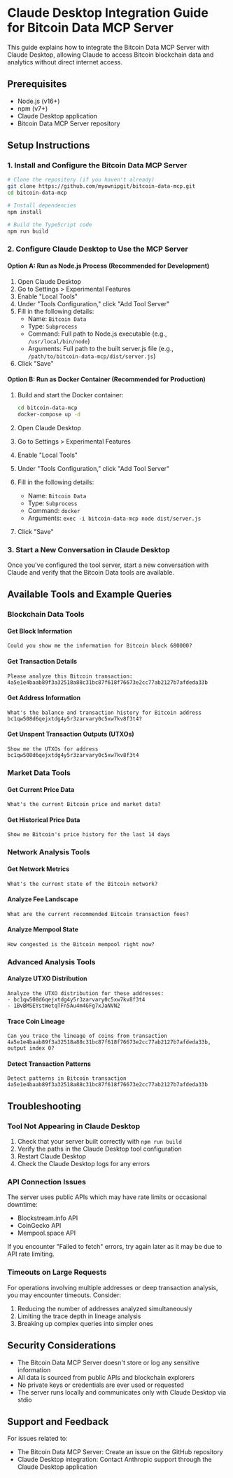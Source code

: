 # Claude Desktop Integration Guide for Bitcoin Data MCP Server

This guide explains how to integrate the Bitcoin Data MCP Server with Claude Desktop, allowing Claude to access Bitcoin blockchain data and analytics without direct internet access.

## Prerequisites

- Node.js (v16+)
- npm (v7+)
- Claude Desktop application
- Bitcoin Data MCP Server repository

## Setup Instructions

### 1. Install and Configure the Bitcoin Data MCP Server

```bash
# Clone the repository (if you haven't already)
git clone https://github.com/myownipgit/bitcoin-data-mcp.git
cd bitcoin-data-mcp

# Install dependencies
npm install

# Build the TypeScript code
npm run build
```

### 2. Configure Claude Desktop to Use the MCP Server

#### Option A: Run as Node.js Process (Recommended for Development)

1. Open Claude Desktop
2. Go to Settings > Experimental Features
3. Enable "Local Tools"
4. Under "Tools Configuration," click "Add Tool Server"
5. Fill in the following details:
   - Name: `Bitcoin Data`
   - Type: `Subprocess`
   - Command: Full path to Node.js executable (e.g., `/usr/local/bin/node`)
   - Arguments: Full path to the built server.js file (e.g., `/path/to/bitcoin-data-mcp/dist/server.js`)
6. Click "Save"

#### Option B: Run as Docker Container (Recommended for Production)

1. Build and start the Docker container:
   ```bash
   cd bitcoin-data-mcp
   docker-compose up -d
   ```

2. Open Claude Desktop
3. Go to Settings > Experimental Features
4. Enable "Local Tools"
5. Under "Tools Configuration," click "Add Tool Server"
6. Fill in the following details:
   - Name: `Bitcoin Data`
   - Type: `Subprocess`
   - Command: `docker`
   - Arguments: `exec -i bitcoin-data-mcp node dist/server.js`
7. Click "Save"

### 3. Start a New Conversation in Claude Desktop

Once you've configured the tool server, start a new conversation with Claude and verify that the Bitcoin Data tools are available.

## Available Tools and Example Queries

### Blockchain Data Tools

#### Get Block Information
```
Could you show me the information for Bitcoin block 680000?
```

#### Get Transaction Details
```
Please analyze this Bitcoin transaction: 4a5e1e4baab89f3a32518a88c31bc87f618f76673e2cc77ab2127b7afdeda33b
```

#### Get Address Information
```
What's the balance and transaction history for Bitcoin address bc1qw508d6qejxtdg4y5r3zarvary0c5xw7kv8f3t4?
```

#### Get Unspent Transaction Outputs (UTXOs)
```
Show me the UTXOs for address bc1qw508d6qejxtdg4y5r3zarvary0c5xw7kv8f3t4
```

### Market Data Tools

#### Get Current Price Data
```
What's the current Bitcoin price and market data?
```

#### Get Historical Price Data
```
Show me Bitcoin's price history for the last 14 days
```

### Network Analysis Tools

#### Get Network Metrics
```
What's the current state of the Bitcoin network?
```

#### Analyze Fee Landscape
```
What are the current recommended Bitcoin transaction fees?
```

#### Analyze Mempool State
```
How congested is the Bitcoin mempool right now?
```

### Advanced Analysis Tools

#### Analyze UTXO Distribution
```
Analyze the UTXO distribution for these addresses:
- bc1qw508d6qejxtdg4y5r3zarvary0c5xw7kv8f3t4
- 1BvBMSEYstWetqTFn5Au4m4GFg7xJaNVN2
```

#### Trace Coin Lineage
```
Can you trace the lineage of coins from transaction 4a5e1e4baab89f3a32518a88c31bc87f618f76673e2cc77ab2127b7afdeda33b, output index 0?
```

#### Detect Transaction Patterns
```
Detect patterns in Bitcoin transaction 4a5e1e4baab89f3a32518a88c31bc87f618f76673e2cc77ab2127b7afdeda33b
```

## Troubleshooting

### Tool Not Appearing in Claude Desktop

1. Check that your server built correctly with `npm run build`
2. Verify the paths in the Claude Desktop tool configuration
3. Restart Claude Desktop
4. Check the Claude Desktop logs for any errors

### API Connection Issues

The server uses public APIs which may have rate limits or occasional downtime:

- Blockstream.info API
- CoinGecko API
- Mempool.space API

If you encounter "Failed to fetch" errors, try again later as it may be due to API rate limiting.

### Timeouts on Large Requests

For operations involving multiple addresses or deep transaction analysis, you may encounter timeouts. Consider:

1. Reducing the number of addresses analyzed simultaneously
2. Limiting the trace depth in lineage analysis
3. Breaking up complex queries into simpler ones

## Security Considerations

- The Bitcoin Data MCP Server doesn't store or log any sensitive information
- All data is sourced from public APIs and blockchain explorers
- No private keys or credentials are ever used or requested
- The server runs locally and communicates only with Claude Desktop via stdio

## Support and Feedback

For issues related to:

- The Bitcoin Data MCP Server: Create an issue on the GitHub repository
- Claude Desktop integration: Contact Anthropic support through the Claude Desktop application